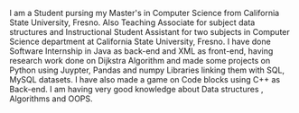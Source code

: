 I am a Student pursing my Master's in Computer Science from California State University, Fresno.
Also Teaching Associate for subject data structures and Instructional Student Assistant for two subjects in Computer Science department at California State University, Fresno.
I have done Software Internship in Java as back-end and XML as front-end, having research work done on Dijkstra Algorithm and made some projects on Python using Juypter, Pandas and numpy Libraries linking them with SQL, MySQL datasets.
I have also made a game on Code blocks using C++ as Back-end. I am having very good knowledge about Data structures , Algorithms and OOPS.
